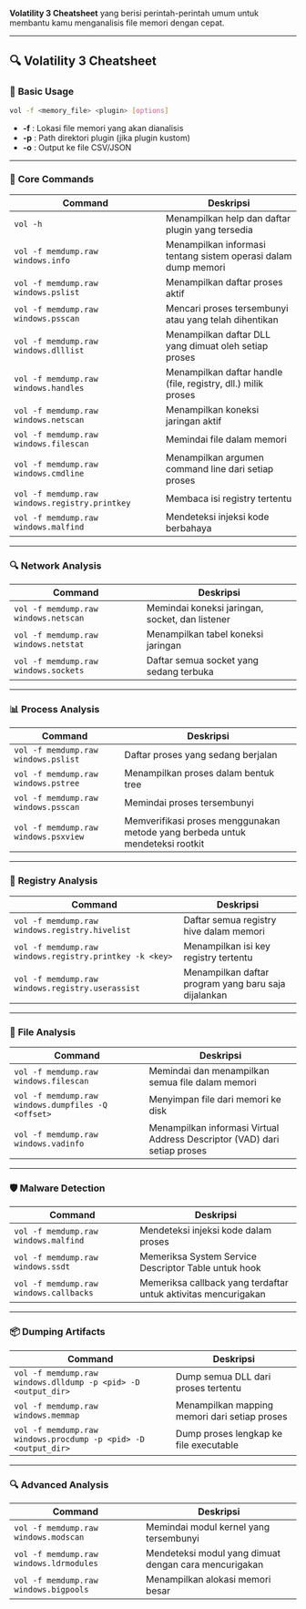 **Volatility 3 Cheatsheet** yang berisi perintah-perintah umum untuk membantu kamu menganalisis file memori dengan cepat.

---

## 🔍 **Volatility 3 Cheatsheet**  

### 📂 **Basic Usage**
```bash
vol -f <memory_file> <plugin> [options]
```

- **-f** : Lokasi file memori yang akan dianalisis  
- **-p** : Path direktori plugin (jika plugin kustom)  
- **-o** : Output ke file CSV/JSON

---

### 🧰 **Core Commands**
| Command                  | Deskripsi                                                                                 |
|--------------------------|-------------------------------------------------------------------------------------------|
| `vol -h`                 | Menampilkan help dan daftar plugin yang tersedia                                          |
| `vol -f memdump.raw windows.info` | Menampilkan informasi tentang sistem operasi dalam dump memori                    |
| `vol -f memdump.raw windows.pslist` | Menampilkan daftar proses aktif                                                |
| `vol -f memdump.raw windows.psscan` | Mencari proses tersembunyi atau yang telah dihentikan                           |
| `vol -f memdump.raw windows.dlllist` | Menampilkan daftar DLL yang dimuat oleh setiap proses                          |
| `vol -f memdump.raw windows.handles` | Menampilkan daftar handle (file, registry, dll.) milik proses                  |
| `vol -f memdump.raw windows.netscan` | Menampilkan koneksi jaringan aktif                                              |
| `vol -f memdump.raw windows.filescan` | Memindai file dalam memori                                                     |
| `vol -f memdump.raw windows.cmdline` | Menampilkan argumen command line dari setiap proses                             |
| `vol -f memdump.raw windows.registry.printkey` | Membaca isi registry tertentu                                                 |
| `vol -f memdump.raw windows.malfind` | Mendeteksi injeksi kode berbahaya                                              |

---

### 🔍 **Network Analysis**  
| Command                  | Deskripsi                                                                                 |
|--------------------------|-------------------------------------------------------------------------------------------|
| `vol -f memdump.raw windows.netscan` | Memindai koneksi jaringan, socket, dan listener                                |
| `vol -f memdump.raw windows.netstat` | Menampilkan tabel koneksi jaringan                                             |
| `vol -f memdump.raw windows.sockets` | Daftar semua socket yang sedang terbuka                                        |

---

### 📊 **Process Analysis**  
| Command                  | Deskripsi                                                                                 |
|--------------------------|-------------------------------------------------------------------------------------------|
| `vol -f memdump.raw windows.pslist` | Daftar proses yang sedang berjalan                                             |
| `vol -f memdump.raw windows.pstree` | Menampilkan proses dalam bentuk tree                                           |
| `vol -f memdump.raw windows.psscan` | Memindai proses tersembunyi                                                    |
| `vol -f memdump.raw windows.psxview` | Memverifikasi proses menggunakan metode yang berbeda untuk mendeteksi rootkit  |

---

### 🔑 **Registry Analysis**
| Command                  | Deskripsi                                                                                 |
|--------------------------|-------------------------------------------------------------------------------------------|
| `vol -f memdump.raw windows.registry.hivelist` | Daftar semua registry hive dalam memori                                      |
| `vol -f memdump.raw windows.registry.printkey -k <key>` | Menampilkan isi key registry tertentu                                      |
| `vol -f memdump.raw windows.registry.userassist` | Menampilkan daftar program yang baru saja dijalankan                         |

---

### 📁 **File Analysis**  
| Command                  | Deskripsi                                                                                 |
|--------------------------|-------------------------------------------------------------------------------------------|
| `vol -f memdump.raw windows.filescan` | Memindai dan menampilkan semua file dalam memori                              |
| `vol -f memdump.raw windows.dumpfiles -Q <offset>` | Menyimpan file dari memori ke disk                                           |
| `vol -f memdump.raw windows.vadinfo` | Menampilkan informasi Virtual Address Descriptor (VAD) dari setiap proses     |

---

### 🛡️ **Malware Detection**  
| Command                  | Deskripsi                                                                                 |
|--------------------------|-------------------------------------------------------------------------------------------|
| `vol -f memdump.raw windows.malfind` | Mendeteksi injeksi kode dalam proses                                          |
| `vol -f memdump.raw windows.ssdt` | Memeriksa System Service Descriptor Table untuk hook                           |
| `vol -f memdump.raw windows.callbacks` | Memeriksa callback yang terdaftar untuk aktivitas mencurigakan                |

---

### 📦 **Dumping Artifacts**
| Command                  | Deskripsi                                                                                 |
|--------------------------|-------------------------------------------------------------------------------------------|
| `vol -f memdump.raw windows.dlldump -p <pid> -D <output_dir>` | Dump semua DLL dari proses tertentu                     |
| `vol -f memdump.raw windows.memmap` | Menampilkan mapping memori dari setiap proses                                   |
| `vol -f memdump.raw windows.procdump -p <pid> -D <output_dir>` | Dump proses lengkap ke file executable                    |

---

### 🔍 **Advanced Analysis**  
| Command                  | Deskripsi                                                                                 |
|--------------------------|-------------------------------------------------------------------------------------------|
| `vol -f memdump.raw windows.modscan` | Memindai modul kernel yang tersembunyi                                        |
| `vol -f memdump.raw windows.ldrmodules` | Mendeteksi modul yang dimuat dengan cara mencurigakan                        |
| `vol -f memdump.raw windows.bigpools` | Menampilkan alokasi memori besar                                              |
